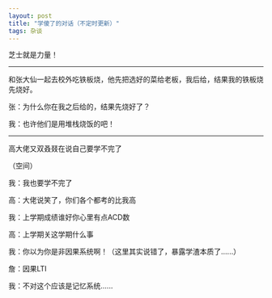 ```yaml
---
layout: post
title: "学傻了的对话（不定时更新）"
tags: 杂谈
---
```


芝士就是力量！

---

和张大仙一起去校外吃铁板烧，他先把选好的菜给老板，我后给，结果我的铁板烧先烧好。

张：为什么你在我之后给的，结果先烧好了？

我：也许他们是用堆栈烧饭的吧！

---

高大佬又双叒叕在说自己要学不完了

（空间）

我：我也要学不完了

高：大佬说笑了，你们各个都考的比我高

我：上学期成绩谁好你心里有点ACD数

高：上学期关这学期什么事

我：你以为你是非因果系统啊！（这里其实说错了，暴露学渣本质了......）

詹：因果LTI

我：不对这个应该是记忆系统......